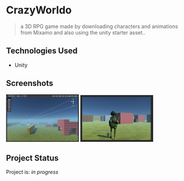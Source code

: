 # CrazyWorldo
>a 3D RPG game made by downloading characters and animations from Mixamo and also using the unity starter asset..


## Technologies Used
- Unity


## Screenshots
<img src="./img/cw1.PNG" alt="" width="200"/>
<img src="./img/CW2.PNG" alt="" width="200"/>



## Project Status
Project is: _in progress_

